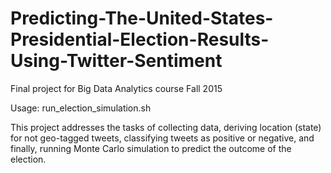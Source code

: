 # Predicting-The-United-States-Presidential-Election-Results-Using-Twitter-Sentiment
Final project for Big Data Analytics course Fall 2015

Usage: run_election_simulation.sh

This project addresses the tasks of collecting data, deriving location (state) for not geo-tagged tweets, classifying tweets as positive or negative, and finally, running Monte Carlo simulation to predict the outcome of the election.
